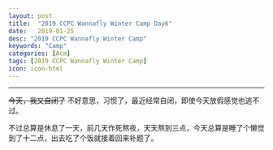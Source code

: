 ```yaml
---
layout: post
title:  "2019 CCPC Wannafly Winter Camp Day6"
date:   2019-01-25
desc: "2019 CCPC Wannafly Winter Camp"
keywords: "Camp"
categories: [Acm]
tags: [2019 CCPC Wannafly Winter Camp]
icon: icon-html
---
```

_______

~~今天，我又自闭了~~ 不好意思，习惯了，最近经常自闭，即使今天放假感觉也逃不过。

不过总算是休息了一天，前几天作死熬夜，天天熬到三点，今天总算是睡了个懒觉到了十二点，出去吃了个饭就接着回来补题了。
